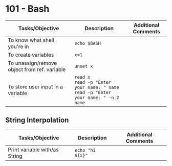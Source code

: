 # 101 - Bash

Tasks/Objective | Description | Additional Comments
--- | --- | ---
To know what shell you're in | ```echo $BASH``` | 
To create variables | ```x=1``` |
To unassign/remove object from ref. variable | ```unset x``` |
To store user input in a variable | ```read x```<br>```read -p "Enter your name: " name```<br>```read -p "Enter your name: " -n 2 name``` | 

## String Interpolation

Tasks/Objective | Description | Additional Comments
--- | --- | ---
Print variable with/as String | ```echo "hi ${x}"``` | 
